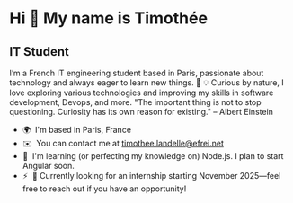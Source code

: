 Hi 👋 My name is Timothée
=========================

IT Student
----------

I’m a French IT engineering student based in Paris, passionate about technology and always eager to learn new things. 🚀 💡 Curious by nature, I love exploring various technologies and improving my skills in software development, Devops, and more. "The important thing is not to stop questioning. Curiosity has its own reason for existing." – Albert Einstein

* 🌍  I'm based in Paris, France
* ✉️  You can contact me at [timothee.landelle@efrei.net](mailto:timothee.landelle@efrei.net)
* 🧠  I'm learning (or perfecting my knowledge on) Node.js. I plan to start Angular soon.
* ⚡  🎯 Currently looking for an internship starting November 2025—feel free to reach out if you have an opportunity!
